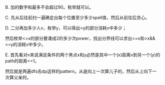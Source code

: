 B. 加的数字和最多不会超过90。枚举就可以。

C. 先从后往前扫一遍确定出每个位置至少多少spell值，然后从前往后贪心。

D. 二分再加多少人v，枚举y，可以得出>y的部分消耗v中多少；

   然后枚举<=x的部分要凑成2的多少次power，找出分界线可以求出<=x和>x&&<=y的消耗v中多少。
   
E. 首先看对v来说满足条件的两个黑点x和y必然是其中一个(x)距离v到另一个(y)的path的距离<=1。

   然后就是两遍dfs去dp这样的pattern。从底向上一次算儿子的，然后从上向下一次算父亲的。

